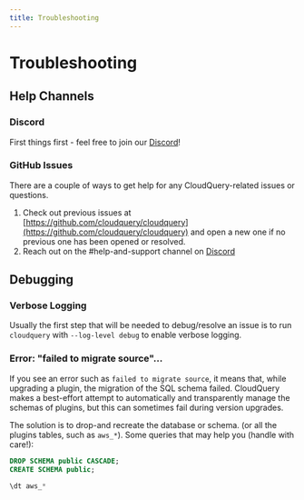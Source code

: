 ```yaml
---
title: Troubleshooting
---
```


# Troubleshooting

## Help Channels

### Discord

First things first - feel free to join our [Discord](https://www.cloudquery.io/discord)!

### GitHub Issues

There are a couple of ways to get help for any CloudQuery-related issues or questions.

1. Check out previous issues at [https://github.com/cloudquery/cloudquery](https://github.com/cloudquery/cloudquery) and open a new one if no previous one has been opened or resolved.
2. Reach out on the #help-and-support channel on [Discord](https://www.cloudquery.io/discord)

## Debugging

### Verbose Logging

Usually the first step that will be needed to debug/resolve an issue is to run `cloudquery` with `--log-level debug` to enable verbose logging.

### Error: "failed to migrate source"...

If you see an error such as `failed to migrate source`, it means that, while upgrading a plugin, the migration of the SQL schema failed.
CloudQuery makes a best-effort attempt to automatically and transparently manage the schemas of plugins, but 
this can sometimes fail during version upgrades.

The solution is to drop-and recreate the database or schema. (or all the plugins tables, such as `aws_*`).
Some queries that may help you (handle with care!):

```sql
DROP SCHEMA public CASCADE;
CREATE SCHEMA public;
```

```sql
\dt aws_*
```